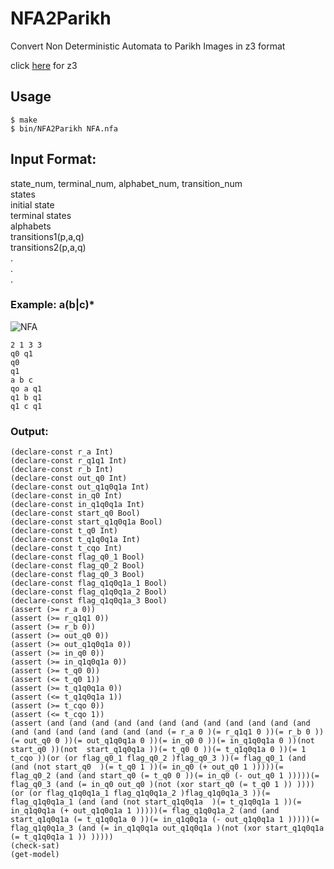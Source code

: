 # NFA2Parikh
Convert Non Deterministic Automata to Parikh Images in z3 format

click [here](https://github.com/Z3Prover/z3) for z3

## Usage
```
$ make
$ bin/NFA2Parikh NFA.nfa
```

## Input Format:
state_num, terminal_num, alphabet_num, transition_num<br>
states<br>
initial state<br>
terminal states<br>
alphabets<br>
transitions1(p,a,q)<br>
transitions2(p,a,q)<br>
.<br>
.<br>
.<br>
### Example: a(b|c)*
![NFA](https://i.imgur.com/iSZEUZj.png)
```
2 1 3 3
q0 q1
q0
q1
a b c
qo a q1
q1 b q1
q1 c q1
```
### Output:
```
(declare-const r_a Int)
(declare-const r_q1q1 Int)
(declare-const r_b Int)
(declare-const out_q0 Int)
(declare-const out_q1q0q1a Int)
(declare-const in_q0 Int)
(declare-const in_q1q0q1a Int)
(declare-const start_q0 Bool)
(declare-const start_q1q0q1a Bool)
(declare-const t_q0 Int)
(declare-const t_q1q0q1a Int)
(declare-const t_cqo Int)
(declare-const flag_q0_1 Bool)
(declare-const flag_q0_2 Bool)
(declare-const flag_q0_3 Bool)
(declare-const flag_q1q0q1a_1 Bool)
(declare-const flag_q1q0q1a_2 Bool)
(declare-const flag_q1q0q1a_3 Bool)
(assert (>= r_a 0))
(assert (>= r_q1q1 0))
(assert (>= r_b 0))
(assert (>= out_q0 0))
(assert (>= out_q1q0q1a 0))
(assert (>= in_q0 0))
(assert (>= in_q1q0q1a 0))
(assert (>= t_q0 0))
(assert (<= t_q0 1))
(assert (>= t_q1q0q1a 0))
(assert (<= t_q1q0q1a 1))
(assert (>= t_cqo 0))
(assert (<= t_cqo 1))
(assert (and (and (and (and (and (and (and (and (and (and (and (and (and (and (and (and (and (and (and (= r_a 0 )(= r_q1q1 0 ))(= r_b 0 ))(= out_q0 0 ))(= out_q1q0q1a 0 ))(= in_q0 0 ))(= in_q1q0q1a 0 ))(not  start_q0 ))(not  start_q1q0q1a ))(= t_q0 0 ))(= t_q1q0q1a 0 ))(= 1 t_cqo ))(or (or flag_q0_1 flag_q0_2 )flag_q0_3 ))(= flag_q0_1 (and (and (not start_q0  )(= t_q0 1 ))(= in_q0 (+ out_q0 1 )))))(= flag_q0_2 (and (and start_q0 (= t_q0 0 ))(= in_q0 (- out_q0 1 )))))(= flag_q0_3 (and (= in_q0 out_q0 )(not (xor start_q0 (= t_q0 1 )) ))))(or (or flag_q1q0q1a_1 flag_q1q0q1a_2 )flag_q1q0q1a_3 ))(= flag_q1q0q1a_1 (and (and (not start_q1q0q1a  )(= t_q1q0q1a 1 ))(= in_q1q0q1a (+ out_q1q0q1a 1 )))))(= flag_q1q0q1a_2 (and (and start_q1q0q1a (= t_q1q0q1a 0 ))(= in_q1q0q1a (- out_q1q0q1a 1 )))))(= flag_q1q0q1a_3 (and (= in_q1q0q1a out_q1q0q1a )(not (xor start_q1q0q1a (= t_q1q0q1a 1 )) )))))
(check-sat)
(get-model)
```